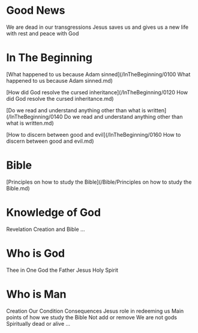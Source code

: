 # Good News
We are dead in our transgressions
Jesus saves us and gives us a new life with rest and peace with God


# In The Beginning
[What happened to us because Adam sinned](/InTheBeginning/0100 What happened to us because Adam sinned.md)

[How did God resolve the cursed inheritance](/InTheBeginning/0120 How did God resolve the cursed inheritance.md)

[Do we read and understand anything other than what is written](/InTheBeginning/0140 Do we read and understand anything other than what is written.md)

[How to discern between good and evil](/InTheBeginning/0160 How to discern between good and evil.md)



# Bible
[Principles on how to study the Bible](/Bible/Principles on how to study the Bible.md)



# Knowledge of God
Revelation
	Creation and Bible
...




# Who is God
Thee in One
God the Father
Jesus
Holy Spirit



# Who is Man




Creation
Our Condition
Consequences
Jesus role in redeeming us
Main points of how we study the Bible
	Not add or remove
	We are not gods
	Spiritually dead or alive
	...